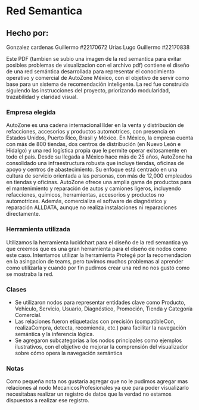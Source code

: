 # Red Semantica

## Hecho por:
Gonzalez cardenas Guillermo #22170672
Urias Lugo Guillermo #22170838


Este PDF (tambien se subio una imagen de la red semantica para evitar posibles problemas de visualizacion con el archivo pdf) contiene el diseño de una red semántica desarrollada para representar el conocimiento operativo y comercial de AutoZone México, con el objetivo de servir como base para un sistema de recomendación inteligente. La red fue construida siguiendo las instrucciones del proyecto, 
priorizando modularidad, trazabilidad y claridad visual.

### Empresa elegida
AutoZone es una cadena internacional líder en la venta y distribución de refacciones, accesorios y productos automotrices, con presencia en Estados Unidos, Puerto Rico, Brasil y México. En México, la empresa cuenta con más de 800 tiendas, dos centros de distribución (en Nuevo León e Hidalgo) y una red logística propia que le permite operar exitosamente en todo el país.
Desde su llegada a México hace más de 25 años, AutoZone ha consolidado una infraestructura robusta que incluye tiendas, oficinas de apoyo y centros de abastecimiento. Su enfoque está centrado en una cultura de servicio orientada a las personas, con más de 12,000 empleados en tiendas y oficinas.
AutoZone ofrece una amplia gama de productos para el mantenimiento y reparación de autos y camiones ligeros, incluyendo refacciones, químicos, herramientas, accesorios y productos no automotrices. Además, comercializa el software de diagnóstico y reparación ALLDATA, aunque no realiza instalaciones ni reparaciones directamente.


### Herramienta utilizada
Utilizamos la herramienta lucidchart para el diseño de la red semantica ya que creemos que es una gran herramienta para el diseño de nodos como este caso.
Intentamos utilizar la herramienta Protegé por la recomendacion en la asingacion de teams, pero tuvimos muchos problemas al aprender como utilizarla 
y cuando por fin pudimos crear una red no nos gustó como se mostraba la red.

### Clases
* Se utilizaron nodos para representar entidades clave como Producto, Vehículo, Servicio, Usuario, Diagnóstico, Promoción, Tienda y Categoría Comercial.
* Las relaciones fueron etiquetadas con precisión (compatibleCon, realizaCompra, detecta, recomienda, etc.) para facilitar la navegación semántica y la inferencia lógica.
* Se agregaron subcategorías a los nodos principales como ejemplos ilustrativos, con el objetivo de mejorar la comprensión del visualizador sobre cómo opera la navegación semántica
    
### Notas
Como pequeña nota nos gustaria agregar que no le pudimos agregar mas relaciones al nodo MecanicosProfesionales ya que para poder visualizarlo necesitabas realizar un registro de datos que la verdad no estamos dispuestos a realizar ese registro.
